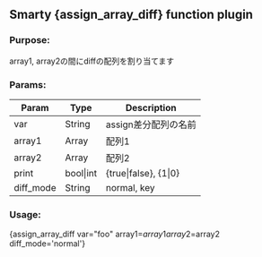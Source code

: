 ## Smarty {assign_array_diff} function plugin

### Purpose:
array1, array2の間にdiffの配列を割り当てます

### Params:
Param | Type | Description
--- | --- | ---
var | String | assign差分配列の名前
array1 | Array | 配列1
array2 | Array | 配列2
print | bool\|int | {true\|false}, {1\|0}
diff_mode | String | normal, key

### Usage:
{assign_array_diff var="foo" array1=$array1 array2=$array2 diff_mode='normal'}
